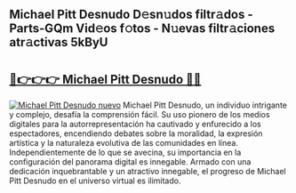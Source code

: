 ## Michael Pitt Desnudo D𝚎sn𝚞dos filtr𝚊dos - Parts-GQm Vid𝚎os f𝚘tos - N𝚞evas filtr𝚊ciones atr𝚊ctivas 5kByU

# <h2><a href="http://mb4aay0.tromn.icu/?c=Michael+Pitt+Desnudo">🔗👉👉👉 Michael Pitt Desnudo 🔗🔗</a></h2>

[![Michael Pitt Desnudo nuevo](https://i.imgur.com/pEAQMta.gif)](http://mb4aay0.tromn.icu/?c=Michael+Pitt+Desnudo)
Michael Pitt Desnudo, un individuo intrigante y complejo, desafía la comprensión fácil. Su uso pionero de los medios digitales para la autorrepresentación ha cautivado y enfurecido a los espectadores, encendiendo debates sobre la moralidad, la expresión artística y la naturaleza evolutiva de las comunidades en línea. Independientemente de lo que se avecina, su importancia en la configuración del panorama digital es innegable. Armado con una dedicación inquebrantable y un atractivo innegable, el progreso de Michael Pitt Desnudo en el universo virtual es ilimitado.
